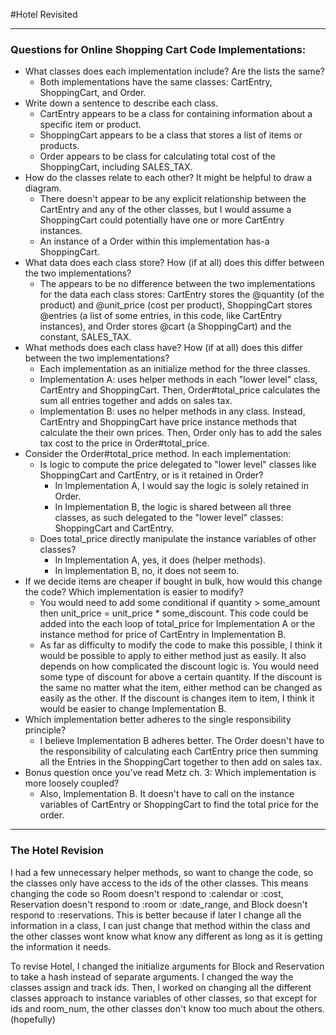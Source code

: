 #Hotel Revisited
*****
### Questions for Online Shopping Cart Code Implementations:
* What classes does each implementation include? Are the lists the same?
  - Both implementations have the same classes: CartEntry, ShoppingCart, and Order.
* Write down a sentence to describe each class.
  - CartEntry appears to be a class for containing information about a specific item or product.
  - ShoppingCart appears to be a class that stores a list of items or products.
  - Order appears to be class for calculating total cost of the ShoppingCart, including SALES_TAX.
* How do the classes relate to each other? It might be helpful to draw a diagram.
  - There doesn't appear to be any explicit relationship between the CartEntry and any of the other classes, but I would assume a ShoppingCart could potentially have one or more CartEntry instances.
  - An instance of a Order within this implementation has-a ShoppingCart.
* What data does each class store? How (if at all) does this differ between the two implementations?
  - The appears to be no difference between the two implementations for the data each class stores: CartEntry stores the \@quantity (of the product) and \@unit_price (cost per product), ShoppingCart stores \@entries (a list of some entries, in this code, like CartEntry instances), and Order stores \@cart (a ShoppingCart) and the constant, SALES_TAX.
* What methods does each class have? How (if at all) does this differ between the two implementations?
  - Each implementation as an initialize method for the three classes.
  - Implementation A: uses helper methods in each "lower level" class, CartEntry and ShoppingCart. Then, Order#total_price calculates the sum all entries together and adds on sales tax.
  - Implementation B: uses no helper methods in any class. Instead, CartEntry and ShoppingCart have price instance methods that calculate the their own prices. Then, Order only has to add the sales tax cost to the price in Order#total_price.
* Consider the Order#total_price method. In each implementation:
  * Is logic to compute the price delegated to "lower level" classes like ShoppingCart and CartEntry, or is it retained in Order?
    - In Implementation A, I would say the logic is solely retained in Order.
    - In Implementation B, the logic is shared between all three classes, as such delegated to the "lower level" classes: ShoppingCart and CartEntry.
  * Does total_price directly manipulate the instance variables of other classes?
    - In Implementation A, yes, it does (helper methods).
    - In Implementation B, no, it does not seem to.
* If we decide items are cheaper if bought in bulk, how would this change the code? Which implementation is easier to modify?
  - You would need to add some conditional if quantity > some_amount then unit_price = unit_price * some_discount. This code could be added into the each loop of total_price for Implementation A or the instance method for price of CartEntry in Implementation B.
  - As far as difficulty to modify the code to make this possible, I think it would be possible to apply to either method just as easily. It also depends on how complicated the discount logic is. You would need some type of discount for above a certain quantity. If the discount is the same no matter what the item, either method can be changed as easily as the other. If the discount is changes item to item, I think it would be easier to change Implementation B.
* Which implementation better adheres to the single responsibility principle?
  - I believe Implementation B adheres better. The Order doesn't have to the responsibility of calculating each CartEntry price then summing all the Entries in the ShoppingCart together to then add on sales tax.
* Bonus question once you've read Metz ch. 3: Which implementation is more loosely coupled?
  - Also, Implementation B. It doesn't have to call on the instance variables of CartEntry or ShoppingCart to find the total price for the order.
*****
### The Hotel Revision
I had a few unnecessary helper methods, so want to change the code, so the classes only have access to the ids of the other classes. This means changing the code so Room doesn't respond to :calendar or :cost, Reservation doesn't respond to :room or :date_range, and Block doesn't respond to :reservations. This is better because if later I change all the information in a class, I can just change that method within the class and the other classes wont know what know any different as long as it is getting the information it needs.

To revise Hotel, I changed the initialize arguments for Block and Reservation to take a hash instead of separate arguments. I changed the way the classes assign and track ids. Then, I worked on changing all the different classes approach to instance variables of other classes, so that except for ids and room_num, the other classes don't know too much about the others. (hopefully)
